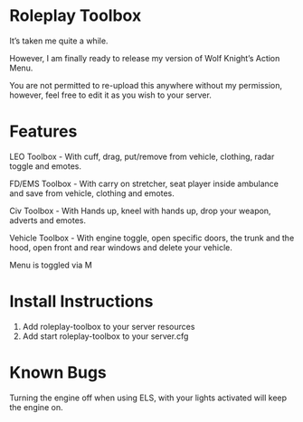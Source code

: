 # Roleplay Toolbox
It’s taken me quite a while.

However, I am finally ready to release my version of Wolf Knight’s Action Menu.

You are not permitted to re-upload this anywhere without my permission, however, feel free to edit it as you wish to your server.

# Features
LEO Toolbox - With cuff, drag, put/remove from vehicle, clothing, radar toggle and emotes.

FD/EMS Toolbox - With carry on stretcher, seat player inside ambulance and save from vehicle, clothing and emotes.

Civ Toolbox - With Hands up, kneel with hands up, drop your weapon, adverts and emotes.

Vehicle Toolbox - With engine toggle, open specific doors, the trunk and the hood, open front and rear windows and delete your vehicle.

Menu is toggled via M

# Install Instructions
1. Add roleplay-toolbox to your server resources
2. Add start roleplay-toolbox to your server.cfg

# Known Bugs
Turning the engine off when using ELS, with your lights activated will keep the engine on.
